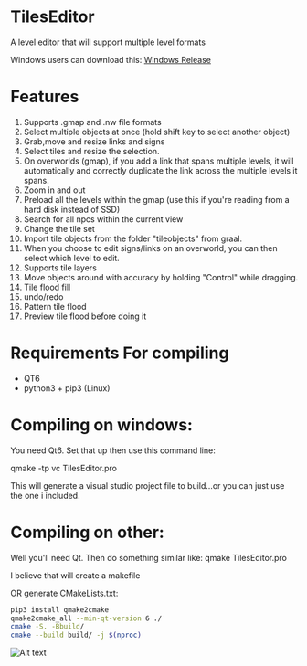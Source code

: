# TilesEditor
A level editor that will support multiple level formats

Windows users can download this:
[Windows Release](https://github.com/lukegrahamSydney/TilesEditor/blob/main/release.zip)

# Features
1. Supports .gmap and .nw file formats
2. Select multiple objects at once (hold shift key to select another object)
3. Grab,move and resize links and signs
4. Select tiles and resize the selection.
5. On overworlds (gmap), if you add a link that spans multiple levels, it will automatically and correctly duplicate the link across the multiple levels it spans.
6. Zoom in and out
7. Preload all the levels within the gmap (use this if you're reading from a hard disk instead of SSD)
8. Search for all npcs within the current view
9. Change the tile set
10. Import tile objects from the folder "tileobjects" from graal.
11. When you choose to edit signs/links on an overworld, you can then select which level to edit.
12. Supports tile layers
13. Move objects around with accuracy by holding "Control" while dragging.
14. Tile flood fill
15. undo/redo
16. Pattern tile flood
17. Preview tile flood before doing it

# Requirements For compiling
* QT6
* python3 + pip3 (Linux)

# Compiling on windows:
You need Qt6. Set that up then use this command line:

qmake -tp vc TilesEditor.pro

This will generate a visual studio project file to build...or you can just use the one i included.

# Compiling on other:
Well you'll need Qt. Then do something similar like:
qmake TilesEditor.pro

I believe that will create a makefile

OR generate CMakeLists.txt:
```bash
pip3 install qmake2cmake
qmake2cmake_all --min-qt-version 6 ./
cmake -S. -Bbuild/
cmake --build build/ -j $(nproc)
```

![Alt text](https://user-images.githubusercontent.com/132313681/236118575-99d12ea4-4cad-411a-bee6-71d694e72abc.png "Optional Title")
